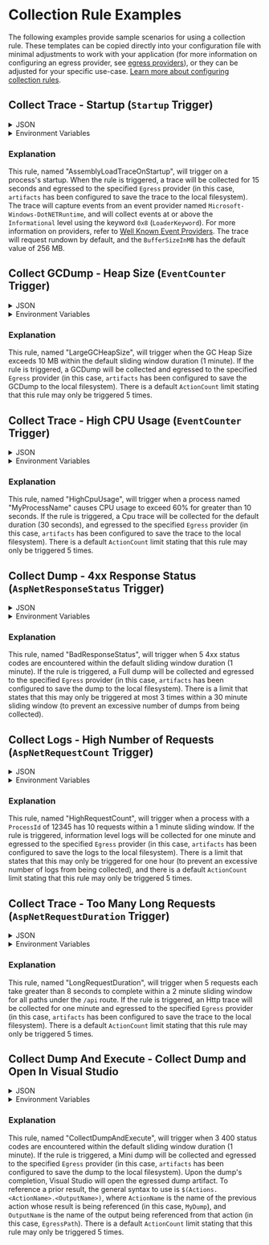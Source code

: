# Collection Rule Examples

The following examples provide sample scenarios for using a collection rule. These templates can be copied directly into your configuration file with minimal adjustments to work with your application (for more information on configuring an egress provider, see [egress providers](./configuration.md#egress-configuration)), or they can be adjusted for your specific use-case. [Learn more about configuring collection rules](collectionrules.md).

## Collect Trace - Startup (`Startup` Trigger)

<details>
  <summary>JSON</summary>

  ```json
  {
    "AssemblyLoadTraceOnStartup": {
      "Trigger": {
        "Type": "Startup"
      },
      "Actions": [
        {
          "Type": "CollectTrace",
          "Settings": {
            "Providers": [{
                "Name": "Microsoft-Windows-DotNETRuntime",
                "EventLevel": "Informational",
                "Keywords": "0x8"
            }],
            "Duration": "00:00:15",
            "Egress": "artifacts"
          }
        }
      ]
    }
  }
  ```
</details>

<details>
  <summary>Environment Variables</summary>
  
  ```bash
  export DotnetMonitor_CollectionRules__AssemblyLoadTraceOnStartup__Trigger__Type="Startup"
  export DotnetMonitor_CollectionRules__AssemblyLoadTraceOnStartup__Actions__0__Type="CollectTrace"
  export DotnetMonitor_CollectionRules__AssemblyLoadTraceOnStartup__Actions__0__Settings__Providers__0__Name="Microsoft-Windows-DotNETRuntime"
  export DotnetMonitor_CollectionRules__AssemblyLoadTraceOnStartup__Actions__0__Settings__Providers__0__EventLevel="Informational"
  export DotnetMonitor_CollectionRules__AssemblyLoadTraceOnStartup__Actions__0__Settings__Providers__0__Keywords="0x8"
  export DotnetMonitor_CollectionRules__AssemblyLoadTraceOnStartup__Actions__0__Settings__Duration="00:00:15"
  export DotnetMonitor_CollectionRules__AssemblyLoadTraceOnStartup__Actions__0__Settings__Egress="artifacts"
  ```
</details>

### Explanation

This rule, named "AssemblyLoadTraceOnStartup", will trigger on a process's startup. When the rule is triggered, a trace will be collected for 15 seconds and egressed to the specified `Egress` provider (in this case, `artifacts` has been configured to save the trace to the local filesystem). The trace will capture events from an event provider named `Microsoft-Windows-DotNETRuntime`, and will collect events at or above the `Informational` level using the keyword `0x8` (`LoaderKeyword`). For more information on providers, refer to [Well Known Event Providers](https://docs.microsoft.com/en-us/dotnet/core/diagnostics/well-known-event-providers). The trace will request rundown by default, and the `BufferSizeInMB` has the default value of 256 MB.

## Collect GCDump - Heap Size (`EventCounter` Trigger)

<details>
  <summary>JSON</summary>

  ```json
  {
    "LargeGCHeapSize": {
      "Trigger": {
        "Type": "EventCounter",
        "Settings": {
          "ProviderName": "System.Runtime",
          "CounterName": "gc-heap-size",
          "GreaterThan": 10
        }
      },
      "Actions": [
        {
          "Type": "CollectGCDump",
          "Settings": {
            "Egress": "artifacts"
          }
        }
      ]
    }
  }
  ```
</details>

<details>
  <summary>Environment Variables</summary>
  
  ```bash
  export DotnetMonitor_CollectionRules__LargeGCHeapSize__Trigger__Type="EventCounter"
  export DotnetMonitor_CollectionRules__LargeGCHeapSize__Trigger__Settings__ProviderName="System.Runtime"
  export DotnetMonitor_CollectionRules__LargeGCHeapSize__Trigger__Settings__CounterName="gc-heap-size"
  export DotnetMonitor_CollectionRules__LargeGCHeapSize__Trigger__Settings__GreaterThan="10"
  export DotnetMonitor_CollectionRules__LargeGCHeapSize__Actions__0__Type="CollectGCDump"
  export DotnetMonitor_CollectionRules__LargeGCHeapSize__Actions__0__Settings__Egress="artifacts"
  ```
</details>

### Explanation

This rule, named "LargeGCHeapSize", will trigger when the GC Heap Size exceeds 10 MB within the default sliding window duration (1 minute). If the rule is triggered, a GCDump will be collected and egressed to the specified `Egress` provider (in this case, `artifacts` has been configured to save the GCDump to the local filesystem). There is a default `ActionCount` limit stating that this rule may only be triggered 5 times.

## Collect Trace - High CPU Usage (`EventCounter` Trigger)

<details>
  <summary>JSON</summary>

  ```json
  {
    "HighCpuUsage": {
      "Trigger": {
        "Type": "EventCounter",
        "Settings": {
          "ProviderName": "System.Runtime",
          "CounterName": "cpu-usage",
          "GreaterThan": 60,
          "SlidingWindowDuration": "00:00:10"
        }
      },
      "Actions": [
        {
          "Type": "CollectTrace",
          "Settings": {
            "Profile": "Cpu",
            "Egress": "artifacts"
          }
        }
      ],
      "Filters": [
        {
          "Key": "ProcessName",
          "Value": "MyProcessName"
        }
      ]
    }
  }
  ```  
</details>

<details>
  <summary>Environment Variables</summary>
  
  ```bash
  export DotnetMonitor_CollectionRules__HighCpuUsage__Trigger__Type="EventCounter"
  export DotnetMonitor_CollectionRules__HighCpuUsage__Trigger__Settings__ProviderName="System.Runtime"
  export DotnetMonitor_CollectionRules__HighCpuUsage__Trigger__Settings__CounterName="cpu-usage"
  export DotnetMonitor_CollectionRules__HighCpuUsage__Trigger__Settings__GreaterThan="60"
  export DotnetMonitor_CollectionRules__HighCpuUsage__Trigger__Settings__SlidingWindowDuration="00:00:10"
  export DotnetMonitor_CollectionRules__HighCpuUsage__Actions__0__Type="CollectTrace"
  export DotnetMonitor_CollectionRules__HighCpuUsage__Actions__0__Settings__Profile="Cpu"
  export DotnetMonitor_CollectionRules__HighCpuUsage__Actions__0__Settings__Egress="artifacts"
  export DotnetMonitor_CollectionRules__HighCpuUsage__Filters__0__Key="ProcessName"
  export DotnetMonitor_CollectionRules__HighCpuUsage__Filters__0__Value="MyProcessName"
  ```
</details>

### Explanation

This rule, named "HighCpuUsage", will trigger when a process named "MyProcessName" causes CPU usage to exceed 60% for greater than 10 seconds. If the rule is triggered, a Cpu trace will be collected for the default duration (30 seconds), and egressed to the specified `Egress` provider (in this case, `artifacts` has been configured to save the trace to the local filesystem). There is a default `ActionCount` limit stating that this rule may only be triggered 5 times.

## Collect Dump - 4xx Response Status (`AspNetResponseStatus` Trigger)

<details>
  <summary>JSON</summary>

  ```json
  {
    "BadResponseStatus": {
      "Trigger": {
        "Type": "AspNetResponseStatus",
        "Settings": {
          "ResponseCount": 5,
          "StatusCodes": [
            "400-499"
          ]
        }
      },
      "Actions": [
        {
          "Type": "CollectDump",
          "Settings": {
            "Egress": "artifacts",
            "Type": "Full"
          }
        }
      ],
      "Limits": {
        "ActionCount": 3,
        "ActionCountSlidingWindowDuration": "00:30:00"
      }
    }
  }
  ```
</details>
  
<details>
  <summary>Environment Variables</summary>
  
  ```bash
  export DotnetMonitor_CollectionRules__BadResponseStatus__Trigger__Type="AspNetResponseStatus"
  export DotnetMonitor_CollectionRules__BadResponseStatus__Trigger__Settings__ResponseCount="5"
  export DotnetMonitor_CollectionRules__BadResponseStatus__Trigger__Settings__StatusCodes__0="400-499"
  export DotnetMonitor_CollectionRules__BadResponseStatus__Actions__0__Type="CollectDump"
  export DotnetMonitor_CollectionRules__BadResponseStatus__Actions__0__Settings__Egress="artifacts"
  export DotnetMonitor_CollectionRules__BadResponseStatus__Actions__0__Settings__Type="Full"
  export DotnetMonitor_CollectionRules__BadResponseStatus__Limits__ActionCount="3"
  export DotnetMonitor_CollectionRules__BadResponseStatus__Limits__ActionCountSlidingWindowDuration="00:30:00"
  ```
  
</details>

### Explanation

This rule, named "BadResponseStatus", will trigger when 5 4xx status codes are encountered within the default sliding window duration (1 minute). If the rule is triggered, a Full dump will be collected and egressed to the specified `Egress` provider (in this case, `artifacts` has been configured to save the dump to the local filesystem). There is a limit that states that this may only be triggered at most 3 times within a 30 minute sliding window (to prevent an excessive number of dumps from being collected).

## Collect Logs - High Number of Requests (`AspNetRequestCount` Trigger)

<details>
  <summary>JSON</summary>

  ```json
  {
    "HighRequestCount": {
      "Filters": [
        {
          "Key": "ProcessId",
          "Value": "12345",
          "MatchType": "Exact"
        }
      ],
      "Trigger": {
        "Type": "AspNetRequestCount",
        "Settings": {
          "RequestCount": 10,
          "SlidingWindowDuration": "00:01:00"
        }
      },
      "Actions": [
        {
          "Type": "CollectLogs",
          "Settings": {
            "Egress": "artifacts",
            "DefaultLevel": "Error",
            "UseAppFilters": false,
            "Duration": "00:01:00"
          }
        }
      ],
      "Limits": {
        "RuleDuration": "01:00:00"
      }
    }
  }
  ```
</details>

<details>
  <summary>Environment Variables</summary>
  
  ```bash
  export DotnetMonitor_CollectionRules__HighRequestCount__Filters__0__Key="ProcessId"
  export DotnetMonitor_CollectionRules__HighRequestCount__Filters__0__Value="12345"
  export DotnetMonitor_CollectionRules__HighRequestCount__Filters__0__MatchType="Exact"
  export DotnetMonitor_CollectionRules__HighRequestCount__Trigger__Type="AspNetRequestCount"
  export DotnetMonitor_CollectionRules__HighRequestCount__Trigger__Settings__RequestCount="10"
  export DotnetMonitor_CollectionRules__HighRequestCount__Trigger__Settings__SlidingWindowDuration="00:01:00"
  export DotnetMonitor_CollectionRules__HighRequestCount__Actions__0__Type="CollectLogs"
  export DotnetMonitor_CollectionRules__HighRequestCount__Actions__0__Settings__Egress="artifacts"
  export DotnetMonitor_CollectionRules__HighRequestCount__Actions__0__Settings__DefaultLevel="Error"
  export DotnetMonitor_CollectionRules__HighRequestCount__Actions__0__Settings__UseAppFilters="false"
  export DotnetMonitor_CollectionRules__HighRequestCount__Actions__0__Settings__Duration="00:01:00"
  export DotnetMonitor_CollectionRules__HighRequestCount__Limits__RuleDuration="01:00:00"
  ```
</details>

### Explanation

This rule, named "HighRequestCount", will trigger when a process with a `ProcessId` of 12345 has 10 requests within a 1 minute sliding window. If the rule is triggered, information level logs will be collected for one minute and egressed to the specified `Egress` provider (in this case, `artifacts` has been configured to save the logs to the local filesystem). There is a limit that states that this may only be triggered for one hour (to prevent an excessive number of logs from being collected), and there is a default `ActionCount` limit stating that this rule may only be triggered 5 times.
    
## Collect Trace - Too Many Long Requests (`AspNetRequestDuration` Trigger)

<details>
  <summary>JSON</summary>

  ```json
  {
    "LongRequestDuration": {
      "Trigger": {
        "Type": "AspNetRequestDuration",
        "Settings": {
          "RequestCount": 5,
          "RequestDuration": "00:00:08",
          "SlidingWindowDuration": "00:02:00",
          "IncludePaths": [ "/api/**/*" ]
        }
      },
      "Actions": [
        {
          "Type": "CollectTrace",
          "Settings": {
            "Profile": "Http",
            "Egress": "artifacts",
            "Duration": "00:01:00"
          }
        }
      ]
    }
  }
  ```  
</details>

<details>
  <summary>Environment Variables</summary>
  
  ```bash
  export DotnetMonitor_CollectionRules__LongRequestDuration__Trigger__Type="AspNetRequestDuration"
  export DotnetMonitor_CollectionRules__LongRequestDuration__Trigger__Settings__RequestCount="5"
  export DotnetMonitor_CollectionRules__LongRequestDuration__Trigger__Settings__RequestDuration="00:00:08"
  export DotnetMonitor_CollectionRules__LongRequestDuration__Trigger__Settings__SlidingWindowDuration="00:02:00"
  export DotnetMonitor_CollectionRules__LongRequestDuration__Trigger__Settings__IncludePaths__0="/api/**/*"
  export DotnetMonitor_CollectionRules__LongRequestDuration__Actions__0__Type="CollectTrace"
  export DotnetMonitor_CollectionRules__LongRequestDuration__Actions__0__Settings__Profile="Http"
  export DotnetMonitor_CollectionRules__LongRequestDuration__Actions__0__Settings__Egress="artifacts"
  export DotnetMonitor_CollectionRules__LongRequestDuration__Actions__0__Settings__Duration="00:01:00"
  ```
  
</details>

### Explanation

This rule, named "LongRequestDuration", will trigger when 5 requests each take greater than 8 seconds to complete within a 2 minute sliding window for all paths under the `/api` route. If the rule is triggered, an Http trace will be collected for one minute and egressed to the specified `Egress` provider (in this case, `artifacts` has been configured to save the trace to the local filesystem). There is a default `ActionCount` limit stating that this rule may only be triggered 5 times.

## Collect Dump And Execute - Collect Dump and Open In Visual Studio

<details>
  <summary>JSON</summary>

  ```json
  {
    "CollectDumpAndExecute": {
      "Trigger": {
        "Type": "AspNetResponseStatus",
        "Settings": {
          "ResponseCount": 3,
          "StatusCodes": [
            "400"
          ]
        }
      },
      "Actions": [
        {
          "Name": "MyDump",
          "Type": "CollectDump",
          "Settings": {
            "Egress": "artifacts",
            "Type": "Mini"
          },
          "WaitForCompletion": true
        },
        {
          "Type": "Execute",
          "Settings": {
            "Path": "C:\\Program Files\\Microsoft Visual Studio\\2022\\Preview\\Common7\\IDE\\devenv.exe",
            "Arguments": "\"$(Actions.MyDump.EgressPath)\""
          }
        }
      ]
    }
  }
  ```
</details>

<details>
  <summary>Environment Variables</summary>
  
  ```bash
  export DotnetMonitor_CollectionRules__CollectDumpAndExecute__Trigger__Type="AspNetResponseStatus"
  export DotnetMonitor_CollectionRules__CollectDumpAndExecute__Trigger__Settings__ResponseCount="3"
  export DotnetMonitor_CollectionRules__CollectDumpAndExecute__Trigger__Settings__StatusCodes__0="400"
  export DotnetMonitor_CollectionRules__CollectDumpAndExecute__Actions__0__Name="MyDump"
  export DotnetMonitor_CollectionRules__CollectDumpAndExecute__Actions__0__Type="CollectDump"
  export DotnetMonitor_CollectionRules__CollectDumpAndExecute__Actions__0__Settings__Egress="artifacts"
  export DotnetMonitor_CollectionRules__CollectDumpAndExecute__Actions__0__Settings__Type="Mini"
  export DotnetMonitor_CollectionRules__CollectDumpAndExecute__Actions__0__WaitForCompletion="true"
  export DotnetMonitor_CollectionRules__CollectDumpAndExecute__Actions__1__Type="Execute"
  export DotnetMonitor_CollectionRules__CollectDumpAndExecute__Actions__1__Settings__Path="C:\\Program Files\\Microsoft Visual Studio\\2022\\Preview\\Common7\\IDE\\devenv.exe"
  export DotnetMonitor_CollectionRules__CollectDumpAndExecute__Actions__1__Settings__Arguments="\"$(Actions.MyDump.EgressPath)\""
  ```
  
</details>

### Explanation

This rule, named "CollectDumpAndExecute", will trigger when 3 400 status codes are encountered within the default sliding window duration (1 minute). If the rule is triggered, a Mini dump will be collected and egressed to the specified `Egress` provider (in this case, `artifacts` has been configured to save the dump to the local filesystem). Upon the dump's completion, Visual Studio will open the egressed dump artifact. To reference a prior result, the general syntax to use is `$(Actions.<ActionName>.<OutputName>)`, where `ActionName` is the name of the previous action whose result is being referenced (in this case, `MyDump`), and `OutputName` is the name of the output being referenced from that action (in this case, `EgressPath`). There is a default `ActionCount` limit stating that this rule may only be triggered 5 times.

